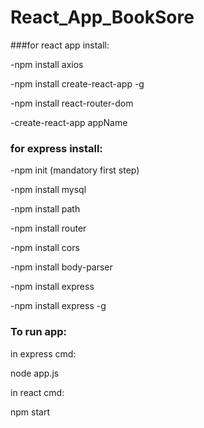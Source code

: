 # React_App_BookSore

###for react app install:

 -npm install axios
 
 -npm install create-react-app -g
 
 -npm install react-router-dom
 
 -create-react-app appName


### for express install:
 
 -npm init (mandatory first step)
 
 -npm install mysql
 
 -npm install path
 
 -npm install router
 
 -npm install cors
 
 -npm install body-parser
 
 -npm install express
 
 -npm install express -g

### To run app:
 
   in express cmd:
   
   node app.js

   in react cmd:
   
   npm start
 
